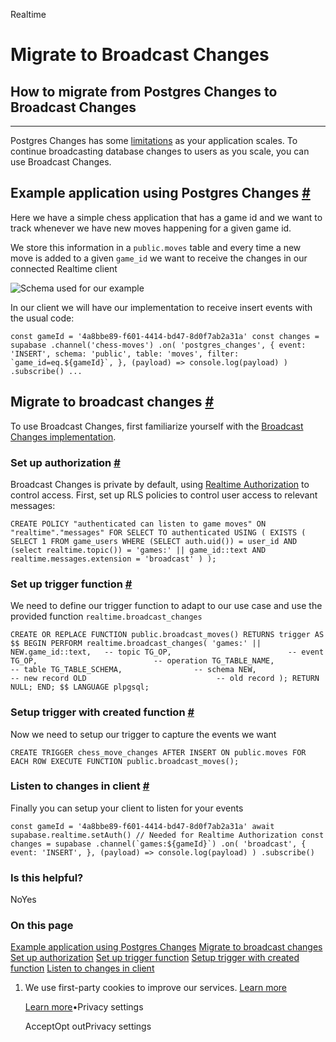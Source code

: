 Realtime

# Migrate to Broadcast Changes

## How to migrate from Postgres Changes to Broadcast Changes

* * *

Postgres Changes has some [limitations](https://supabase.com/docs/guides/realtime/postgres-changes#limitations) as your application scales. To continue broadcasting database changes to users as you scale, you can use Broadcast Changes.

## Example application using Postgres Changes [\#](https://supabase.com/docs/guides/realtime/migrate-from-postgres-changes\#example-application-using-postgres-changes)

Here we have a simple chess application that has a game id and we want to track whenever we have new moves happening for a given game id.

We store this information in a `public.moves` table and every time a new move is added to a given `game_id` we want to receive the changes in our connected Realtime client

![Schema used for our example](https://supabase.com/docs/_next/image?url=%2Fdocs%2Fimg%2Fguides%2Frealtime%2Frealtime-broadcast-changes-migration-schema-example-light.png&w=3840&q=75&dpl=dpl_9xAnUGkSbk4dufV62sNRezafXykJ)

In our client we will have our implementation to receive insert events with the usual code:

``
const gameId = '4a8bbe89-f601-4414-bd47-8d0f7ab2a31a'
const changes = supabase
.channel('chess-moves')
.on(
    'postgres_changes',
    {
      event: 'INSERT',
      schema: 'public',
      table: 'moves',
      filter: `game_id=eq.${gameId}`,
    },
    (payload) => console.log(payload)
)
.subscribe()
...
``

## Migrate to broadcast changes [\#](https://supabase.com/docs/guides/realtime/migrate-from-postgres-changes\#migrate-to-broadcast-changes)

To use Broadcast Changes, first familiarize yourself with the [Broadcast Changes implementation](https://supabase.com/docs/guides/realtime/broadcast#trigger-broadcast-messages-from-your-database).

### Set up authorization [\#](https://supabase.com/docs/guides/realtime/migrate-from-postgres-changes\#set-up-authorization)

Broadcast Changes is private by default, using [Realtime Authorization](https://supabase.com/docs/guides/realtime/authorization) to control access. First, set up RLS policies to control user access to relevant messages:

`
CREATE POLICY "authenticated can listen to game moves"
ON "realtime"."messages"
FOR SELECT
TO authenticated
USING (
EXISTS (
    SELECT 1
    FROM game_users
    WHERE (SELECT auth.uid()) = user_id
      AND (select realtime.topic()) = 'games:' || game_id::text
      AND realtime.messages.extension = 'broadcast'
)
);
`

### Set up trigger function [\#](https://supabase.com/docs/guides/realtime/migrate-from-postgres-changes\#set-up-trigger-function)

We need to define our trigger function to adapt to our use case and use the provided function `realtime.broadcast_changes`

`
CREATE OR REPLACE FUNCTION public.broadcast_moves() RETURNS trigger AS $$
BEGIN
    PERFORM realtime.broadcast_changes(
	    'games:' || NEW.game_id::text,   -- topic
		   TG_OP,                          -- event
		   TG_OP,                          -- operation
		   TG_TABLE_NAME,                  -- table
		   TG_TABLE_SCHEMA,                -- schema
		   NEW,                            -- new record
		   OLD                             -- old record
		);
    RETURN NULL;
END;
$$ LANGUAGE plpgsql;
`

### Setup trigger with created function [\#](https://supabase.com/docs/guides/realtime/migrate-from-postgres-changes\#setup-trigger-with-created-function)

Now we need to setup our trigger to capture the events we want

`
CREATE TRIGGER chess_move_changes
AFTER INSERT ON public.moves
FOR EACH ROW
EXECUTE FUNCTION public.broadcast_moves();
`

### **Listen to changes in client** [\#](https://supabase.com/docs/guides/realtime/migrate-from-postgres-changes\#listen-to-changes-in-client)

Finally you can setup your client to listen for your events

``
const gameId = '4a8bbe89-f601-4414-bd47-8d0f7ab2a31a'
await supabase.realtime.setAuth() // Needed for Realtime Authorization
const changes = supabase
.channel(`games:${gameId}`)
.on(
    'broadcast',
    {
      event: 'INSERT',
    },
    (payload) => console.log(payload)
)
.subscribe()
``

### Is this helpful?

NoYes

### On this page

[Example application using Postgres Changes](https://supabase.com/docs/guides/realtime/migrate-from-postgres-changes#example-application-using-postgres-changes) [Migrate to broadcast changes](https://supabase.com/docs/guides/realtime/migrate-from-postgres-changes#migrate-to-broadcast-changes) [Set up authorization](https://supabase.com/docs/guides/realtime/migrate-from-postgres-changes#set-up-authorization) [Set up trigger function](https://supabase.com/docs/guides/realtime/migrate-from-postgres-changes#set-up-trigger-function) [Setup trigger with created function](https://supabase.com/docs/guides/realtime/migrate-from-postgres-changes#setup-trigger-with-created-function) [Listen to changes in client](https://supabase.com/docs/guides/realtime/migrate-from-postgres-changes#listen-to-changes-in-client)

1. We use first-party cookies to improve our services. [Learn more](https://supabase.com/privacy#8-cookies-and-similar-technologies-used-on-our-european-services)



   [Learn more](https://supabase.com/privacy#8-cookies-and-similar-technologies-used-on-our-european-services)•Privacy settings





   AcceptOpt outPrivacy settings